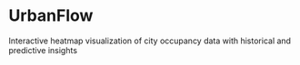 # UrbanFlow
Interactive heatmap visualization of city occupancy data with historical and predictive insights
